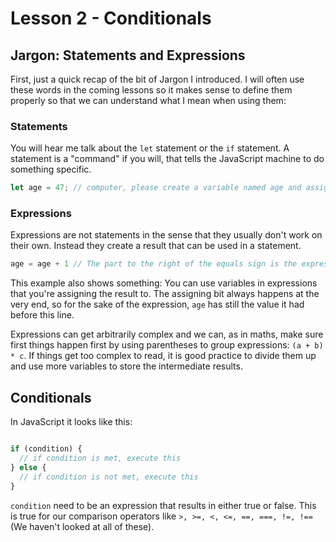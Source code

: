 # Lesson 2 - Conditionals

## Jargon: Statements and Expressions

First, just a quick recap of the bit of Jargon I introduced. I will often use these words in the coming lessons so it makes sense to define them properly so that we can understand what I mean when using them:

### Statements

You will hear me talk about the `let` statement or the `if` statement. A statement is a "command" if you will, that tells the JavaScript machine to do something specific.

```JavaScript
let age = 47; // computer, please create a variable named age and assign it the value of the thing on the right hand side of the equals sign.
```

### Expressions

Expressions are not statements in the sense that they usually don't work on their own. Instead they create a result that can be used in a statement.

```JavaScript
age = age + 1 // The part to the right of the equals sign is the expression. The whole line is a statement: computer, evaluate the expression on the right hand side of the equals sign and then assign that to the variable named age.
```

This example also shows something: You can use variables in expressions that you're assigning the result to. The assigning bit always happens at the very end, so for the sake of the expression, `age` has still the value it had before this line.

Expressions can get arbitrarily complex and we can, as in maths, make sure first things happen first by using parentheses to group expressions: `(a + b) * c`. If things get too complex to read, it is good practice to divide them up and use more variables to store the intermediate results.

## Conditionals

In JavaScript it looks like this:

```JavaScript

if (condition) {
  // if condition is met, execute this
} else {
  // if condition is not met, execute this
}
```

`condition` need to be an expression that results in either true or false. This is true for our comparison operators like `>, >=, <, <=, ==, ===, !=, !==` (We haven't looked at all of these).
